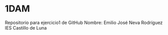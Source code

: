 # 1DAM
 Repositorio para ejercicio1 de GitHub
Nombre: Emilio José Neva Rodríguez
IES Castillo de Luna